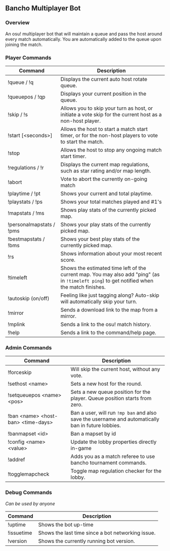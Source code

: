 ## Bancho Multiplayer Bot

### Overview
An osu! multiplayer bot that will maintain a queue and pass the host around every match automatically. You are automatically added to the queue upon joining the match. 

### Player Commands

| Command                  | Description                                                                                                                                 |
|--------------------------|---------------------------------------------------------------------------------------------------------------------------------------------|
| !queue / !q              | Displays the current auto host rotate queue.                                                                                                |
| !queuepos / !qp          | Displays your current position in the queue.                                                                                                |
| !skip / !s               | Allows you to skip your turn as host, or initiate a vote skip for the current host as a non-host player.                                    |
| !start [\<seconds\>]     | Allows the host to start a match start timer, or for the non-host players to vote to start the match.                                       |
| !stop                    | Allows the host to stop any ongoing match start timer.                                                                                      |
| !regulations / !r        | Displays the current map regulations, such as star rating and/or map length.                                                                |
| !abort                   | Vote to abort the currently on-going match                                                                                                  |
| !playtime / !pt          | Shows your current and total playtime.                                                                                                      |
| !playstats / !ps         | Shows your total matches played and #1's                                                                                                    |
| !mapstats / !ms          | Shows play stats of the currently picked map.                                                                                               |
| !personalmapstats / !pms | Shows your play stats of the currently picked map.                                                                                          |
| !bestmapstats / !bms     | Shows your best play stats of the currently picked map.                                                                                     |
| !rs                      | Shows information about your most recent score.                                                                                             |
| !timeleft                | Shows the estimated time left of the current map. You may also add "ping" (as in `!timeleft ping`) to get notified when the match finishes. |
| !autoskip (on/off)       | Feeling like just tagging along? Auto-skip will automatically skip your turn.                                                               |
| !mirror                  | Sends a download link to the map from a mirror.                                                                                             |
| !mplink                  | Sends a link to the osu! match history.                                                                                                     |
| !help                    | Sends a link to the command/help page.                                                                                                      |

### Admin Commands

| Command                       | Description                                                                                        |
|-------------------------------|----------------------------------------------------------------------------------------------------|
| !forceskip                    | Will skip the current host, without any vote.                                                      |
| !sethost \<name\>             | Sets a new host for the round.                                                                     |
| !setqueuepos \<name\> \<pos\> | Sets a new queue position for the player. Queue position starts from zero.                         |
| !ban \<name\> \<host-ban\> \<time-days\> | Ban a user, will run `!mp ban` and also save the username and automatically ban in future lobbies. |
| !banmapset \<id\>             | Ban a mapset by id                                                                                 |
| !config \<name\> \<value\>    | Update the lobby properties directly in-game                                                       
| !addref		                | Adds you as a match referee to use bancho tournament commands.                                     |
| !togglemapcheck               | Toggle map regulation checker for the lobby.                                                       |

### Debug Commands
*Can be used by anyone*

| Command               | Description |
| -----------           | ----------- |
| !uptime               | Shows the bot up-time |
| !issuetime            | Shows the last time since a bot networking issue. |
| !version              | Shows the currently running bot version. |
